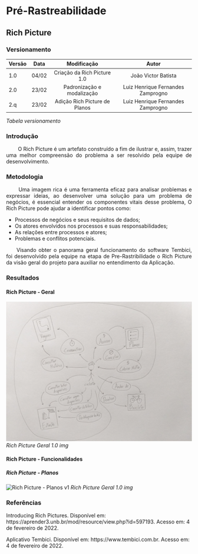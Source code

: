 # Pré-Rastreabilidade

## Rich Picture

### Versionamento

| Versão | Data | Modificação | Autor |
|-|-|:-:|:-:|
| 1.0 | 04/02 |  Criação da Rich Picture 1.0 |  João Victor Batista |
| 2.0 | 23/02 | Padronização e modalização | Luiz Henrique Fernandes Zamprogno |
| 2.q | 23/02 | Adição Rich Picture de Planos | Luiz Henrique Fernandes Zamprogno |

*Tabela versionamento*

### Introdução

<p align="justify">&emsp;&emsp; O Rich Picture é um artefato construído a fim de ilustrar e, assim, trazer uma melhor compreensão do problema a ser resolvido pela equipe de desenvolvimento.

### Metodologia

<p align="justify">&emsp;&emsp; Uma imagem rica é uma ferramenta eficaz para analisar problemas e expressar ideias, ao desenvolver uma solução para um problema de negócios, é essencial entender os componentes vitais desse problema, O Rich Picture pode ajudar a identificar pontos como:</p>

- Processos de negócios e seus requisitos de dados;
- Os atores envolvidos nos processos e suas responsabilidades;
- As relações entre processos e atores;
- Problemas e conflitos potenciais.

<p align="justify">&emsp;&emsp;Visando obter o panorama geral funcionamento do software Tembici, foi desenvolvido pela equipe na etapa de Pre-Rastribilidade o Rich Picture da visão geral do projeto para auxiliar no entendimento da Aplicação.</p>

### Resultados

#### Rich Picture - Geral

![Rich Picture Geral v1](../assets/pre-rastreabilidade/richPictureV1.jpg)
*Rich Picture Geral 1.0 img*


#### Rich Picture - Funcionalidades

##### Rich Picture - Planos

![Rich Picture - Planos v1](../assets/pre-rastreabilidade/richPicturePlanosV1.png)
*Rich Picture Geral 1.0 img*

### Referências 

<p>Introducing Rich Pictures. Disponível em: https://aprender3.unb.br/mod/resource/view.php?id=597193. Acesso em: 4 de fevereiro de 2022.
<p>Aplicativo Tembici. Disponível em: https://www.tembici.com.br. Acesso em: 4 de fevereiro de 2022.

